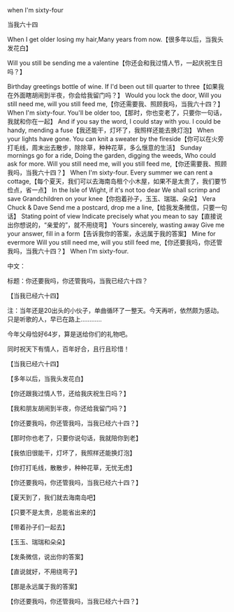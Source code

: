 when I'm sixty-four

当我六十四

When I get older losing my hair,Many years from now.【很多年以后，当我头发花白】

Will you still be sending me a valentine【你还会和我过情人节，一起庆祝生日吗？】

Birthday greetings bottle of wine.
If I'd been out till quarter to three【如果我在外面瞎胡闹到半夜，你会给我留门吗？】
Would you lock the door,
Will you still need me, will you still feed me,【你还需要我、照顾我吗，当我六十四？】
When I'm sixty-four.
You'll be older too,【那时，你也变老了，只要你一句话，我就和你在一起】
And if you say the word,
I could stay with you.
I could be handy, mending a fuse【我还能干，灯坏了，我照样还能去换灯泡】
When your lights have gone.
You can knit a sweater by the fireside【你可以在火旁打毛线，周末出去散步，除除草，种种花草，多么惬意的生活】
Sunday mornings go for a ride,
Doing the garden, digging the weeds,
Who could ask for more.
Will you still need me, will you still feed me,【你还需要我、照顾我吗，当我六十四？】
When I'm sixty-four.
Every summer we can rent a cottage,【每个夏天，我们可以去海南岛租个小木屋，如果不是太贵了，我们要节俭点，省一点】
In the Isle of Wight, if it's not too dear
We shall scrimp and save
Grandchildren on your knee【你抱着孙子，玉玉、瑞瑞、朵朵】
Vera Chuck & Dave
Send me a postcard, drop me a line,【给我发条微信，只要一句话】
Stating point of view
Indicate precisely what you mean to say【直接说出你想说的，“亲爱的”，就不用绕弯】
Yours sincerely, wasting away
Give me your answer, fill in a form【告诉我你的答案，永远属于我的答案】
Mine for evermore
Will you still need me, will you still feed me,【你还要我吗，你还管我吗，当我六十四？】
When I'm sixty-four.



中文：

标题：你还要我吗，你还管我吗，当我已经六十四？



【当我已经六十四】

注：当年还是20出头的小伙子，单曲循环了一整天。今天再听，依然颇为感动。只是听歌的人，早已在路上…………

今年父母恰好64岁，算是送给你们的礼物吧。

同时祝天下有情人，百年好合，且行且珍惜！



【当我已经六十四】



【多年以后，当我头发花白】

【你还跟我过情人节，还给我庆祝生日吗？】

【我和朋友胡闹到半夜，你还给我留门吗？】

【你还要我吗，你还管我吗，当我已经六十四？】



【那时你也老了，只要你说句话，我就陪你到老】

【我依旧很能干，灯坏了，我照样还能换灯泡】

【你打打毛线，散散步，种种花草，无忧无虑】

【你还要我吗，你还管我吗，当我已经六十四？】



【夏天到了，我们就去海南岛吧】

【只要不是太贵，总能省出来的】

【带着孙子们一起去】

【玉玉、瑞瑞和朵朵】



【发条微信，说出你的答案】

【直说就好，不用绕弯子】

【那是永远属于我的答案】

【你还要我吗，你还管我吗，当我已经六十四？】